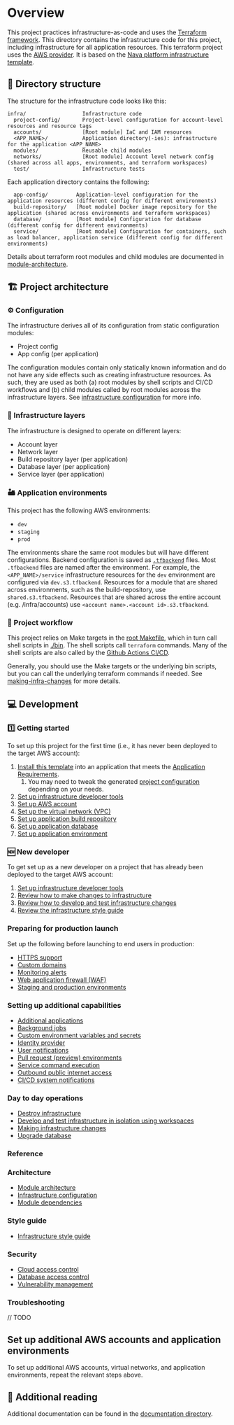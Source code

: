 # Overview

This project practices infrastructure-as-code and uses the [Terraform framework](https://www.terraform.io). This directory contains the infrastructure code for this project, including infrastructure for all application resources. This terraform project uses the [AWS provider](https://registry.terraform.io/providers/hashicorp/aws/latest/docs). It is based on the [Nava platform infrastructure template](https://github.com/navapbc/template-infra).

## 📂 Directory structure

The structure for the infrastructure code looks like this:

```text
infra/                  Infrastructure code
  project-config/       Project-level configuration for account-level resources and resource tags
  accounts/             [Root module] IaC and IAM resources
  <APP_NAME>/           Application directory(-ies): infrastructure for the application <APP_NAME>
  modules/              Reusable child modules
  networks/             [Root module] Account level network config (shared across all apps, environments, and terraform workspaces)
  test/                 Infrastructure tests
```

Each application directory contains the following:

```text
  app-config/         Application-level configuration for the application resources (different config for different environments)
  build-repository/   [Root module] Docker image repository for the application (shared across environments and terraform workspaces)
  database/           [Root module] Configuration for database (different config for different environments)
  service/            [Root module] Configuration for containers, such as load balancer, application service (different config for different environments)
```

Details about terraform root modules and child modules are documented in [module-architecture](/docs/infra/module-architecture.md).

## 🏗️ Project architecture

### ⚙️ Configuration

The infrastructure derives all of its configuration from static configuration modules:

- Project config
- App config (per application)

The configuration modules contain only statically known information and do not have any side effects such as creating infrastructure resources. As such, they are used as both (a) root modules by shell scripts and CI/CD workflows and (b) child modules called by root modules across the infrastructure layers. See [infrastructure configuration](/docs/infra/infrastructure-configuration.md) for more info.

### 🧅 Infrastructure layers

The infrastructure is designed to operate on different layers:

- Account layer
- Network layer
- Build repository layer (per application)
- Database layer (per application)
- Service layer (per application)

### 🏜️ Application environments

This project has the following AWS environments:

- `dev`
- `staging`
- `prod`

The environments share the same root modules but will have different configurations. Backend configuration is saved as [`.tfbackend`](https://developer.hashicorp.com/terraform/language/backend#file) files. Most `.tfbackend` files are named after the environment. For example, the `<APP_NAME>/service` infrastructure resources for the `dev` environment are configured via `dev.s3.tfbackend`. Resources for a module that are shared across environments, such as the build-repository, use `shared.s3.tfbackend`. Resources that are shared across the entire account (e.g. /infra/accounts) use `<account name>.<account id>.s3.tfbackend`.

### 🔀 Project workflow

This project relies on Make targets in the [root Makefile](/Makefile), which in turn call shell scripts in [./bin](/bin). The shell scripts call `terraform` commands. Many of the shell scripts are also called by the [Github Actions CI/CD](/.github/workflows).

Generally, you should use the Make targets or the underlying bin scripts, but you can call the underlying terraform commands if needed. See [making-infra-changes](/docs/infra/making-infra-changes.md) for more details.

## 💻 Development

### 1️⃣ Getting started

To set up this project for the first time (i.e., it has never been deployed to the target AWS account):

1. [Install this template](/README.md#installation) into an application that meets the [Application Requirements](/README.md#application-requirements). 
    1. You may need to tweak the generated [project configuration](/infra/project-config/main.tf) depending on your needs. <!-- markdown-link-check-disable-line -->
2. [Set up infrastructure developer tools](/docs/infra/getting-started/set-up-infrastructure-tools.md)
3. [Set up AWS account](/docs/infra/getting-started/set-up-aws-account.md)
4. [Set up the virtual network (VPC)](/docs/infra/getting-started/set-up-network.md)
5. [Set up application build repository](/docs/infra/getting-started/set-up-app-build-repository.md)
6. [Set up application database](/docs/infra/getting-started/set-up-database.md)
7. [Set up application environment](/docs/infra/getting-started/set-up-app-env.md)

### 🆕 New developer

To get set up as a new developer on a project that has already been deployed to the target AWS account:

1. [Set up infrastructure developer tools](/docs/infra/getting-started/set-up-infrastructure-tools.md)
2. [Review how to make changes to infrastructure](/docs/infra/operations/making-infra-changes.md)
3. [Review how to develop and test infrastructure changes](/docs/infra/operations/develop-and-test-infrastructure-in-isolation-using-workspaces.md)
4. [Review the infrastructure style guide](/docs/infra/operations/style-guide.md)

### Preparing for production launch

Set up the following before launching to end users in production:

- [HTTPS support](../docs/infra/preparing-for-production/https-support.md)
- [Custom domains](../docs/infra/preparing-for-production/set-up-custom-domains.md)
- [Monitoring alerts](../docs/infra/preparing-for-production/set-up-monitoring-alerts.md)
- [Web application firewall (WAF)](../docs/infra/preparing-for-production/web-application-firewall.md)
- [Staging and production environments](../docs/infra/production-preparations/staging-and-production-environments.md)

### Setting up additional capabilities

- [Additional applications](../docs/infra/additional-capabilities/add-application.md)
- [Background jobs](../docs/infra/additional-capabilities/background-jobs.md)
- [Custom environment variables and secrets](../docs/infra/additional-capabilities/environment-variables-and-secrets.md)
- [Identity provider](../docs/infra/additional-capabilities/identity-provider.md)
- [User notifications](../docs/infra/additional-capabilities/notifications.md)
- [Pull request (preview) environments](../docs/infra/additional-capabilities/pull-request-environments.md)
- [Service command execution](../docs/infra/additional-capabilities/service-command-execution.md)
- [Outbound public internet access](../docs/infra/additional-capabilities/set-up-public-internet-access.md)
- [CI/CD system notifications](../docs/infra/additional-capabilities/system-notifications.md)

### Day to day operations

- [Destroy infrastructure](../docs/infra/operations/destroy-infrastructure.md)
- [Develop and test infrastructure in isolation using workspaces](../docs/infra/operations/develop-and-test-infrastructure-in-isolation-using-workspaces.md)
- [Making infrastructure changes](../docs/infra/operations/making-infra-changes.md)
- [Upgrade database](../docs/infra/operations/upgrade-database.md)

### Reference

### Architecture

- [Module architecture](../docs/infra/reference/module-architecture.md)
- [Infrastructure configuration](../docs/infra/reference/infrastructure-configuration.md)
- [Module dependencies](../docs/infra/reference/module-dependencies.md)

### Style guide

- [Infrastructure style guide](../docs/infra/reference/style-guide.md)

### Security

- [Cloud access control](../docs/infra/reference/cloud-access-control.md)
- [Database access control](../docs/infra/reference/database-access-control.md)
- [Vulnerability management](../docs/infra/reference/vulnerability-management.md)

### Troubleshooting

// TODO

## Set up additional AWS accounts and application environments

To set up additional AWS accounts, virtual networks, and application environments, repeat the relevant steps above.

## 📇 Additional reading

Additional documentation can be found in the [documentation directory](/docs/infra).

